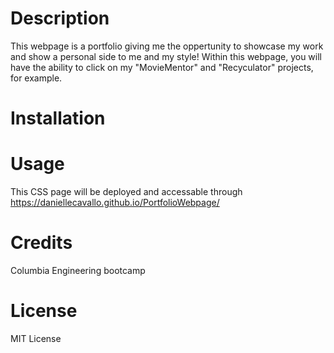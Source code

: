 # Description
This webpage is a portfolio giving me the oppertunity to showcase my work and show a personal side to me and my style! Within this webpage, you will have the ability to click on my "MovieMentor" and "Recyculator" projects, for example.

# Installation

# Usage
This CSS page will be deployed and accessable through 
https://daniellecavallo.github.io/PortfolioWebpage/


# Credits

Columbia Engineering bootcamp 

# License
MIT License